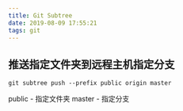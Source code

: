 ```yaml
---
title: Git Subtree
date: 2019-08-09 17:55:21
tags: git
---
```


## 推送指定文件夹到远程主机指定分支
```
git subtree push --prefix public origin master
```
public - 指定文件夹
master - 指定分支